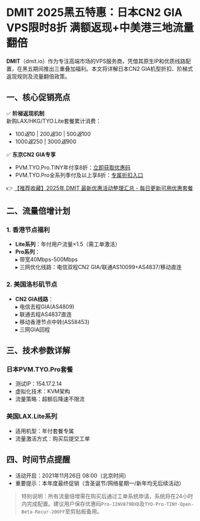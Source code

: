# DMIT 2025黑五特惠：日本CN2 GIA VPS限时8折 满额返现+中美港三地流量翻倍

**DMIT**（dmit.io）作为专注高端市场的VPS服务商，凭借其原生IP和优质线路配置，在黑五期间推出三重叠加福利。本文将详解日本CN2 GIA机型折扣、阶梯式返现规则及流量翻倍政策。

## 一、核心促销亮点
✅ **阶梯返现机制**  
新购LAX/HKG/TYO.Lite套餐累计消费：  
- $100返$10 | $200返$30 | $500返$100  
- $1000返$250 | $3000返$900  

✅ **东京CN2 GIA专享**  
- PVM.TYO.Pro.TINY年付享8折：[立即获取优惠码](https://bit.ly/dmit_coupon)  
- PVM.TYO.Pro全系列季付及以上享8折：[专属折扣入口](https://bit.ly/dmit_coupon)  

👉 [【推荐收藏】2025年 DMIT 最新优惠活动整理汇总 - 每日更新可用优惠套餐](https://bit.ly/dmit_coupon)

## 二、流量倍增计划
### 1. 香港节点福利
- **Lite系列**：年付用户流量×1.5（需工单激活）  
- **Pro系列**：  
  ▸ 带宽40Mbps-500Mbps  
  ▸ 三网优化线路：电信双程CN2 GIA/联通AS10099+AS4837/移动直连  

### 2. 美国洛杉矶节点
- **CN2 GIA线路**：  
  ▸ 电信去程GIA(AS4809)  
  ▸ 联通去程AS4837直连  
  ▸ 移动香港节点中转(AS58453)  
  ▸ 三网GIA回程  

## 三、技术参数详解
### 日本PVM.TYO.Pro套餐
- 测试IP：154.17.2.14  
- 虚拟化技术：KVM架构  
- 流量策略：超额后降速不限流  

### 美国LAX.Lite系列
- 适用机型：年付套餐专属  
- 流量激活方式：购买后提交工单  

## 四、时间节点提醒
- 活动开启：2021年11月26日 08:00（北京时间）  
- 重要提示：本年度最终促销（含圣诞节/网络星期一/新年均无后续活动）

> 特别说明：所有流量倍增需在购买后通过工单系统申请，系统将在24小时内完成配置。建议用户保存优惠码`Pro-IINV879BXB`及`TYO-Pro-TINY-Open-Beta-Recur-20OFF`至剪贴板备用。